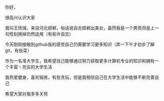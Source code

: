 你好，

很高兴认识大家

我叫王欣瑞，来自河北邯郸，俗话说自古邯郸出美女，虽然我是一个男孩但是上一句性别换掉仍然适用（有些许自恋）

今天刚刚接触到github我的感觉自己仍需要学习更多知识（弄一下午才初步了解git，有些菜）

作为一名准大学生，我希望自己能够通过努力获取更多计算机专业的知识和拥有一个丰富丶充实的大学生活

我热爱健身，喜欢锻炼，有些贪玩，但是我相信自己在大学生活中能够不断完善自己

希望大家对我多多关照
